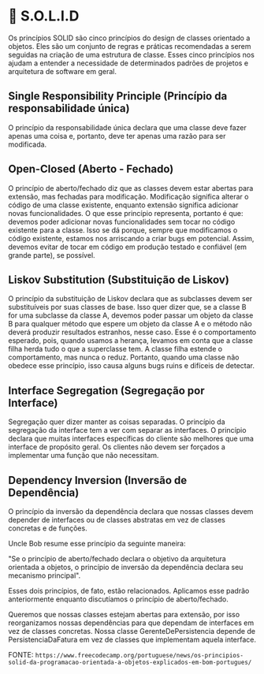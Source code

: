 <h1> 📖 S.O.L.I.D</h1>

Os princípios SOLID são cinco princípios do design de classes orientado a objetos. Eles são um conjunto de regras e práticas recomendadas a serem seguidas na criação de uma estrutura de classe.
Esses cinco princípios nos ajudam a entender a necessidade de determinados padrões de projetos e arquitetura de software em geral.

<H2>Single Responsibility Principle (Princípio da responsabilidade única)</H2>

O princípio da responsabilidade única declara que uma classe deve fazer apenas uma coisa e, portanto, deve ter apenas uma razão para ser modificada.

<H2>Open-Closed (Aberto - Fechado)</H2>

O princípio de aberto/fechado diz que as classes devem estar abertas para extensão, mas fechadas para modificação.
Modificação significa alterar o código de uma classe existente, enquanto extensão significa adicionar novas funcionalidades.
O que esse princípio representa, portanto é que: devemos poder adicionar novas funcionalidades sem tocar no código existente para a classe. Isso se dá porque, sempre que modificamos o código existente, estamos nos arriscando a criar bugs em potencial. Assim, devemos evitar de tocar em código em produção testado e confiável (em grande parte), se possível.

<H2>Liskov Substitution (Substituição de Liskov)</H2>

O princípio da substituição de Liskov declara que as subclasses devem ser substituíveis por suas classes de base.
Isso quer dizer que, se a classe B for uma subclasse da classe A, devemos poder passar um objeto da classe B para qualquer método que espere um objeto da classe A e o método não deverá produzir resultados estranhos, nesse caso.
Esse é o comportamento esperado, pois, quando usamos a herança, levamos em conta que a classe filha herda tudo o que a superclasse tem. A classe filha estende o comportamento, mas nunca o reduz.
Portanto, quando uma classe não obedece esse princípio, isso causa alguns bugs ruins e difíceis de detectar.

<H2>Interface Segregation (Segregação por Interface)</H2>

Segregação quer dizer manter as coisas separadas. O princípio da segregação da interface tem a ver com separar as interfaces.
O princípio declara que muitas interfaces específicas do cliente são melhores que uma interface de propósito geral. Os clientes não devem ser forçados a implementar uma função que não necessitam.

<H2>Dependency Inversion (Inversão de Dependência)</H2>

O princípio da inversão da dependência declara que nossas classes devem depender de interfaces ou de classes abstratas em vez de classes concretas e de funções.

Uncle Bob resume esse princípio da seguinte maneira:

"Se o princípio de aberto/fechado declara o objetivo da arquitetura orientada a objetos, o princípio de inversão da dependência declara seu mecanismo principal".

Esses dois princípios, de fato, estão relacionados. Aplicamos esse padrão anteriormente enquanto discutíamos o princípio de aberto/fechado.

Queremos que nossas classes estejam abertas para extensão, por isso reorganizamos nossas dependências para que dependam de interfaces em vez de classes concretas. Nossa classe GerenteDePersistencia depende de PersistenciaDaFatura em vez de classes que implementam aquela interface.

FONTE: `https://www.freecodecamp.org/portuguese/news/os-principios-solid-da-programacao-orientada-a-objetos-explicados-em-bom-portugues/`
